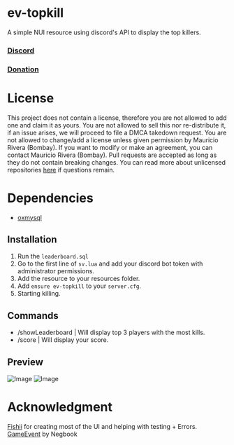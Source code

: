 # ev-topkill
A simple NUI resource using discord's API to display the top killers.

### [Discord](https://discord.com/invite/u4zk4tVTkG)
### [Donation](https://ko-fi.com/bombay)

# License
This project does not contain a license, therefore you are not allowed to add one and claim it as yours. You are not allowed to sell this nor re-distribute it, if an issue arises, we will proceed to file a DMCA takedown request. You are not allowed to change/add a license unless given permission by Mauricio Rivera (Bombay). If you want to modify or make an agreement, you can contact Mauricio Rivera (Bombay). Pull requests are accepted as long as they do not contain breaking changes. You can read more about unlicensed repositories [here](https://opensource.stackexchange.com/questions/1720/what-can-i-assume-if-a-publicly-published-project-has-no-license) if questions remain.

# Dependencies
- [oxmysql](https://github.com/overextended/oxmysql)

## Installation
1) Run the `leaderboard.sql`
2) Go to the first line of `sv.lua` and add your discord bot token with administrator permissions.
3) Add the resource to your resources folder.
4) Add `ensure ev-topkill` to your `server.cfg`.
5) Starting killing.

## Commands
- /showLeaderboard | Will display top 3 players with the most kills.
- /score | Will display your score.

## Preview
![Image](https://fishii.is-horny.wtf/oDF99F7Gzl.png)
![Image](https://fishii.is-horny.wtf/8Rq7dl8oex.png)
# Acknowledgment
[Fishii](https://github.com/fishiidev) for creating most of the UI and helping with testing + Errors.
[GameEvent](https://github.com/negbook/GameEventTriggered) by Negbook
